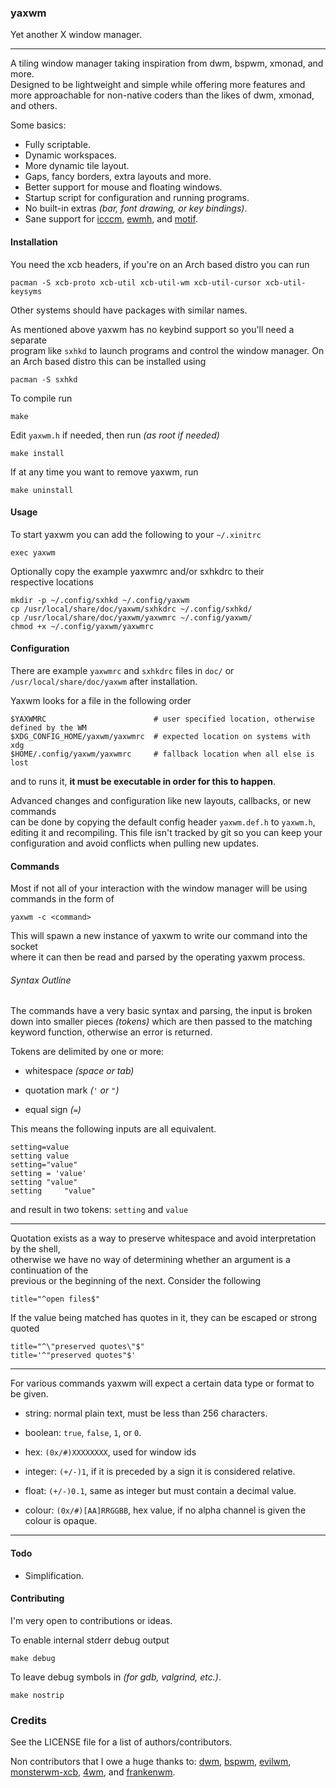 ### yaxwm

Yet another X window manager.

---

A tiling window manager taking inspiration from dwm, bspwm, xmonad, and more.  
Designed to be lightweight and simple while offering more features and  
more approachable for non-native coders than the likes of dwm, xmonad, and others.

Some basics:

- Fully scriptable.
- Dynamic workspaces.
- More dynamic tile layout.
- Gaps, fancy borders, extra layouts and more.
- Better support for mouse and floating windows.
- Startup script for configuration and running programs.
- No built-in extras *(bar, font drawing, or key bindings)*.
- Sane support for
[icccm](https://www.x.org/releases/X11R7.6/doc/xorg-docs/specs/ICCCM/icccm.html#client_to_window_manager_communication),
[ewmh](https://specifications.freedesktop.org/wm-spec/wm-spec-latest.html), and
[motif](http://www.ist.co.uk/motif/books/vol6A/ch-20.fm.html#963509).


#### Installation

You need the xcb headers, if you're on an Arch based distro you can run

```
pacman -S xcb-proto xcb-util xcb-util-wm xcb-util-cursor xcb-util-keysyms
```
Other systems should have packages with similar names.

As mentioned above yaxwm has no keybind support so you'll need a separate  
program like `sxhkd` to launch programs and control the window manager.
On an Arch based distro this can be installed using
```
pacman -S sxhkd
```


To compile run
```
make
```

Edit `yaxwm.h` if needed, then run *(as root if needed)*
```
make install
```

If at any time you want to remove yaxwm, run
```
make uninstall
```


#### Usage

To start yaxwm you can add the following to your `~/.xinitrc`
```
exec yaxwm
```

Optionally copy the example yaxwmrc and/or sxhkdrc to their  
respective locations
```
mkdir -p ~/.config/sxhkd ~/.config/yaxwm
cp /usr/local/share/doc/yaxwm/sxhkdrc ~/.config/sxhkd/
cp /usr/local/share/doc/yaxwm/yaxwmrc ~/.config/yaxwm/
chmod +x ~/.config/yaxwm/yaxwmrc
```

#### Configuration

There are example `yaxwmrc` and `sxhkdrc` files in `doc/` or  
`/usr/local/share/doc/yaxwm` after installation.

Yaxwm looks for a file in the following order
```
$YAXWMRC                        # user specified location, otherwise defined by the WM
$XDG_CONFIG_HOME/yaxwm/yaxwmrc  # expected location on systems with xdg
$HOME/.config/yaxwm/yaxwmrc     # fallback location when all else is lost
```
and to runs it, **it must be executable in order for this to happen**.

Advanced changes and configuration like new layouts, callbacks, or new commands  
can be done by copying the default config header `yaxwm.def.h` to `yaxwm.h`,  
editing it and recompiling. This file isn't tracked by git so you can keep your  
configuration and avoid conflicts when pulling new updates.

#### Commands
Most if not all of your interaction with the window manager will be using  
commands in the form of
```
yaxwm -c <command>
```
This will spawn a new instance of yaxwm to write our command into the socket  
where it can then be read and parsed by the operating yaxwm process.


###### Syntax Outline
The commands have a very basic syntax and parsing, the input is broken  
down into smaller pieces *(tokens)* which are then passed to the matching  
keyword function, otherwise an error is returned.

Tokens are delimited by one or more:

- whitespace *(space or tab)*

- quotation mark *(`'` or `"`)*

- equal sign *(`=`)*

This means the following inputs are all equivalent.
```
setting=value
setting value
setting="value"
setting = 'value'
setting "value"
setting		"value"
```
and result in two tokens: `setting` and `value`

---

Quotation exists as a way to preserve whitespace and avoid interpretation by the shell,  
otherwise we have no way of determining whether an argument is a continuation of the  
previous or the beginning of the next. Consider the following
```
title="^open files$"
```

If the value being matched has quotes in it, they can be escaped or strong quoted
```
title="^\"preserved quotes\"$"
title='^"preserved quotes"$'
```

---

For various commands yaxwm will expect a certain data type or format to be given.

- string: normal plain text, must be less than 256 characters.

- boolean: `true`, `false`, `1`, or `0`.

- hex: `(0x/#)XXXXXXXX`, used for window ids

- integer: `(+/-)1`, if it is preceded by a sign it is considered relative.

- float: `(+/-)0.1`, same as integer but must contain a decimal value.

- colour: `(0x/#)[AA]RRGGBB`, hex value, if no alpha channel is given the colour is opaque.

---



#### Todo

- Simplification.


#### Contributing

I'm very open to contributions or ideas.


To enable internal stderr debug output
```
make debug
```

To leave debug symbols in *(for gdb, valgrind, etc.)*.
```
make nostrip
```


### Credits

See the LICENSE file for a list of authors/contributors.

Non contributors that I owe a huge thanks to:
[dwm](https://dmw.suckless.org), [bspwm](https://github.com/baskerville/bspwm),
[evilwm](http://www.6809.org.uk/evilwm/), [monsterwm-xcb](https://github.com/Cloudef/monsterwm-xcb),
[4wm](https://github.com/dct2012/4wm), and [frankenwm](https://github.com/sulami/FrankenWM).

